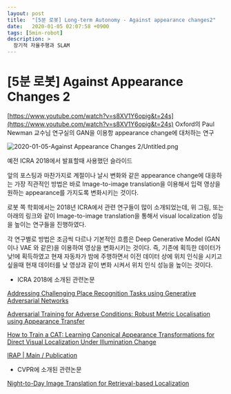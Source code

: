 ```yaml
---
layout: post
title:  "[5분 로봇] Long-term Autonomy - Against appearance changes2"
date:   2020-01-05 02:07:58 +0900
tags: [5min-robot]
description: >
  장기적 자율주행과 SLAM
---
```



# [5분 로봇] Against Appearance Changes 2

[https://www.youtube.com/watch?v=s8XV1Y6opig&t=24s](https://www.youtube.com/watch?v=s8XV1Y6opig&t=24s)
Oxford의 Paul Newman 교수님 연구실의 GAN을 이용항 appearance change에 대처하는 연구

![2020-01-05-Against Appearance Changes 2/Untitled.png](5%20Against%20Appearance%20Changes%202/Untitled.png)

예전 ICRA 2018에서 발표할때 사용했던 슬라이드

앞의 포스팅과 마찬가지로 계절이나 날시 변화와 같은 appearance change에 대응하는 가장 직관적인 방법은 바로 Image-to-image translation을 이용해서 입력 영상을 원하는 appearance를 가지도록 변화시키는 것이다.

로봇 쪽 학회에서는 2018년 ICRA에서 관련 연구들이 많이 소개되었는데, 위 그림, 또는 아래의 링크와 같이 Image-to-image translation을 통해서 visual localization 성능을 높이는 연구들을 진행하였다.

각 연구별로 방법은 조금씩 다르나 기본적인 흐름은 Deep Generative Model (GAN이나 VAE 와 같은)을 이용하여 영상을 변화시키는 것이다. 즉, 기존에 획득한 데이터가 낮!에 획득하였고 현재 자동차가 밤에 주행하면서 이전 데이터 상에 위치 인식을 시키고 싶을때 현재 데이터를 낮 영상과 같이 변화 시켜서 위치 인식 성능을 높이는 것이다. 

- ICRA 2018에 소개된 관련논문

[Addressing Challenging Place Recognition Tasks using Generative Adversarial Networks](https://arxiv.org/abs/1709.08810)

[Adversarial Training for Adverse Conditions: Robust Metric Localisation using Appearance Transfer](https://arxiv.org/abs/1803.03341)

[How to Train a CAT: Learning Canonical Appearance Transformations for Direct Visual Localization Under Illumination Change](https://arxiv.org/abs/1709.03009)

[IRAP | Main / Publication](https://irap.kaist.ac.kr/index.php/Main/Publication?action=bibentry&bibfile=ref.bib&bibref=ycho-2018-icraws)

- CVPR에 소개된 관련논문

[Night-to-Day Image Translation for Retrieval-based Localization](https://arxiv.org/abs/1809.09767)
